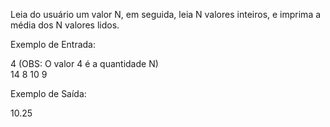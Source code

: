 Leia do usuário um valor N, em seguida, leia N valores inteiros, e imprima a média dos N valores lidos.

Exemplo de Entrada:

4                                                   (OBS: O valor 4 é a quantidade N)                    
14
8
10
9                                      

Exemplo de Saída:

10.25